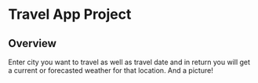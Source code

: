 # Travel App Project

## Overview
Enter city you want to travel as well as travel date and in return you will get a current or forecasted weather for that location. And a picture!
